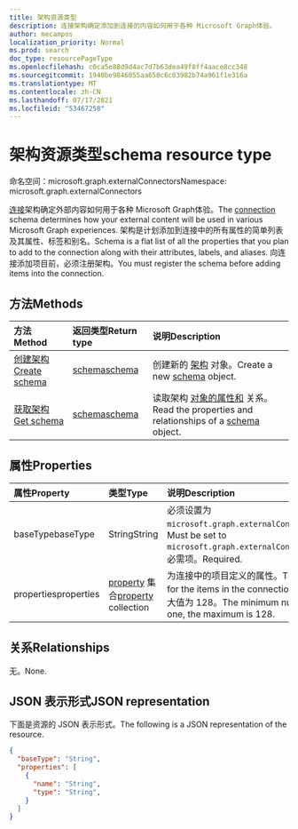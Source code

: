 ```yaml
---
title: 架构资源类型
description: 连接架构确定添加到连接的内容如何用于各种 Microsoft Graph体验。
author: mecampos
localization_priority: Normal
ms.prod: search
doc_type: resourcePageType
ms.openlocfilehash: c0ca5e88d9d4ac7d7b63dea49f8ff4aace8cc348
ms.sourcegitcommit: 1940be9846055aa650c6c03982b74a961f1e316a
ms.translationtype: MT
ms.contentlocale: zh-CN
ms.lasthandoff: 07/17/2021
ms.locfileid: "53467258"
---
```

# <a name="schema-resource-type"></a><span data-ttu-id="c0c80-103">架构资源类型</span><span class="sxs-lookup"><span data-stu-id="c0c80-103">schema resource type</span></span>

<span data-ttu-id="c0c80-104">命名空间：microsoft.graph.externalConnectors</span><span class="sxs-lookup"><span data-stu-id="c0c80-104">Namespace: microsoft.graph.externalConnectors</span></span>

<span data-ttu-id="c0c80-105">[连接](externalconnectors-externalconnection.md)架构确定外部内容如何用于各种 Microsoft Graph体验。</span><span class="sxs-lookup"><span data-stu-id="c0c80-105">The [connection](externalconnectors-externalconnection.md) schema determines how your external content will be used in various Microsoft Graph experiences.</span></span> <span data-ttu-id="c0c80-106">架构是计划添加到连接中的所有属性的简单列表及其属性、标签和别名。</span><span class="sxs-lookup"><span data-stu-id="c0c80-106">Schema is a flat list of all the properties that you plan to add to the connection along with their attributes, labels, and aliases.</span></span> <span data-ttu-id="c0c80-107">向连接添加项目前，必须注册架构。</span><span class="sxs-lookup"><span data-stu-id="c0c80-107">You must register the schema before adding items into the connection.</span></span>

## <a name="methods"></a><span data-ttu-id="c0c80-108">方法</span><span class="sxs-lookup"><span data-stu-id="c0c80-108">Methods</span></span>
|<span data-ttu-id="c0c80-109">方法</span><span class="sxs-lookup"><span data-stu-id="c0c80-109">Method</span></span>|<span data-ttu-id="c0c80-110">返回类型</span><span class="sxs-lookup"><span data-stu-id="c0c80-110">Return type</span></span>|<span data-ttu-id="c0c80-111">说明</span><span class="sxs-lookup"><span data-stu-id="c0c80-111">Description</span></span>|
|:---|:---|:---|
|[<span data-ttu-id="c0c80-112">创建架构</span><span class="sxs-lookup"><span data-stu-id="c0c80-112">Create schema</span></span>](../api/externalconnectors-schema-create.md)|[<span data-ttu-id="c0c80-113">schema</span><span class="sxs-lookup"><span data-stu-id="c0c80-113">schema</span></span>](../resources/externalconnectors-schema.md)|<span data-ttu-id="c0c80-114">创建新的 [架构](../resources/externalconnectors-schema.md) 对象。</span><span class="sxs-lookup"><span data-stu-id="c0c80-114">Create a new [schema](../resources/externalconnectors-schema.md) object.</span></span>|
|[<span data-ttu-id="c0c80-115">获取架构</span><span class="sxs-lookup"><span data-stu-id="c0c80-115">Get schema</span></span>](../api/externalconnectors-schema-get.md)|[<span data-ttu-id="c0c80-116">schema</span><span class="sxs-lookup"><span data-stu-id="c0c80-116">schema</span></span>](../resources/externalconnectors-schema.md)|<span data-ttu-id="c0c80-117">读取架构 [对象的属性和](../resources/externalconnectors-schema.md) 关系。</span><span class="sxs-lookup"><span data-stu-id="c0c80-117">Read the properties and relationships of a [schema](../resources/externalconnectors-schema.md) object.</span></span>|

## <a name="properties"></a><span data-ttu-id="c0c80-118">属性</span><span class="sxs-lookup"><span data-stu-id="c0c80-118">Properties</span></span>
|<span data-ttu-id="c0c80-119">属性</span><span class="sxs-lookup"><span data-stu-id="c0c80-119">Property</span></span>|<span data-ttu-id="c0c80-120">类型</span><span class="sxs-lookup"><span data-stu-id="c0c80-120">Type</span></span>|<span data-ttu-id="c0c80-121">说明</span><span class="sxs-lookup"><span data-stu-id="c0c80-121">Description</span></span>|
|:---|:---|:---|
|<span data-ttu-id="c0c80-122">baseType</span><span class="sxs-lookup"><span data-stu-id="c0c80-122">baseType</span></span>|<span data-ttu-id="c0c80-123">String</span><span class="sxs-lookup"><span data-stu-id="c0c80-123">String</span></span>|<span data-ttu-id="c0c80-124">必须设置为 `microsoft.graph.externalConnector.externalItem`。</span><span class="sxs-lookup"><span data-stu-id="c0c80-124">Must be set to `microsoft.graph.externalConnector.externalItem`.</span></span> <span data-ttu-id="c0c80-125">必需项。</span><span class="sxs-lookup"><span data-stu-id="c0c80-125">Required.</span></span>|
|<span data-ttu-id="c0c80-126">properties</span><span class="sxs-lookup"><span data-stu-id="c0c80-126">properties</span></span>|<span data-ttu-id="c0c80-127">[property](../resources/externalconnectors-property.md) 集合</span><span class="sxs-lookup"><span data-stu-id="c0c80-127">[property](../resources/externalconnectors-property.md) collection</span></span>|<span data-ttu-id="c0c80-128">为连接中的项目定义的属性。</span><span class="sxs-lookup"><span data-stu-id="c0c80-128">The properties defined for the items in the connection.</span></span> <span data-ttu-id="c0c80-129">最小属性数为 1，最大值为 128。</span><span class="sxs-lookup"><span data-stu-id="c0c80-129">The minimum number of properties is one, the maximum is 128.</span></span>|

## <a name="relationships"></a><span data-ttu-id="c0c80-130">关系</span><span class="sxs-lookup"><span data-stu-id="c0c80-130">Relationships</span></span>
<span data-ttu-id="c0c80-131">无。</span><span class="sxs-lookup"><span data-stu-id="c0c80-131">None.</span></span>

## <a name="json-representation"></a><span data-ttu-id="c0c80-132">JSON 表示形式</span><span class="sxs-lookup"><span data-stu-id="c0c80-132">JSON representation</span></span>
<span data-ttu-id="c0c80-133">下面是资源的 JSON 表示形式。</span><span class="sxs-lookup"><span data-stu-id="c0c80-133">The following is a JSON representation of the resource.</span></span>
<!-- {
  "blockType": "resource",
  "keyProperty": "id",
  "@odata.type": "microsoft.graph.externalConnectors.schema",
  "openType": false
}
-->
``` json
{
  "baseType": "String",
  "properties": [
    {
      "name": "String",
      "type": "String",
    }
  ]
}
```


